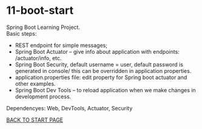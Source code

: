 # 11-boot-start
Spring Boot Learning Project.  
Basic steps:  
 - REST endpoint for simple messages;  
 - Spring Boot Actuator – give info about application with endpoints:   /actuator/info, etc.     
 - Spring Boot Security, default username = user, default password is generated in console/ this can be overridden in application properties.  
 - application.properties file: edit property for Spring boot actuator and other examples.
 - Spring Boot Dev Tools – to reload application when we make changes in development process. 

Dependencyes: Web, DevTools, Actuator, Security

[BACK TO START PAGE](https://github.com/FlorescuAndrei/Start.git)
